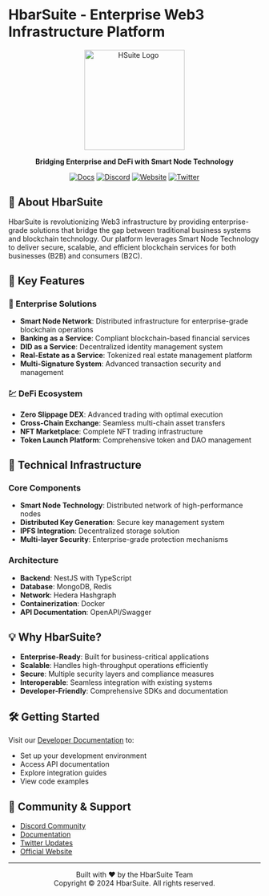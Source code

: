 # HbarSuite - Enterprise Web3 Infrastructure Platform

<p align="center">
  <img src="https://hsuite.finance/wp-content/uploads/2023/08/Hsuite2-300x300.png" width="200" alt="HSuite Logo" />
</p>

<p align="center">
  <strong>Bridging Enterprise and DeFi with Smart Node Technology</strong>
</p>

<p align="center">
  <a href="https://docs.hbarsuite.network/smart-node" target="_blank"><img src="https://img.shields.io/badge/docs-reference-blue.svg" alt="Docs" /></a>
  <a href="https://discord.gg/hbarsuite" target="_blank"><img src="https://img.shields.io/badge/discord-online-brightgreen.svg" alt="Discord"/></a>
  <a href="https://hbarsuite.network" target="_blank"><img src="https://img.shields.io/badge/website-hbarsuite-blue.svg" alt="Website" /></a>
  <a href="https://twitter.com/hbarsuite" target="_blank"><img src="https://img.shields.io/twitter/follow/hbarsuite?style=social" alt="Twitter"/></a>
</p>

## 🌟 About HbarSuite

HbarSuite is revolutionizing Web3 infrastructure by providing enterprise-grade solutions that bridge the gap between traditional business systems and blockchain technology. Our platform leverages Smart Node Technology to deliver secure, scalable, and efficient blockchain services for both businesses (B2B) and consumers (B2C).

## 🚀 Key Features

### 🏢 Enterprise Solutions
- **Smart Node Network**: Distributed infrastructure for enterprise-grade blockchain operations
- **Banking as a Service**: Compliant blockchain-based financial services
- **DID as a Service**: Decentralized identity management system
- **Real-Estate as a Service**: Tokenized real estate management platform
- **Multi-Signature System**: Advanced transaction security and management

### 💹 DeFi Ecosystem
- **Zero Slippage DEX**: Advanced trading with optimal execution
- **Cross-Chain Exchange**: Seamless multi-chain asset transfers
- **NFT Marketplace**: Complete NFT trading infrastructure
- **Token Launch Platform**: Comprehensive token and DAO management

## 🔧 Technical Infrastructure

### Core Components
- **Smart Node Technology**: Distributed network of high-performance nodes
- **Distributed Key Generation**: Secure key management system
- **IPFS Integration**: Decentralized storage solution
- **Multi-layer Security**: Enterprise-grade protection mechanisms

### Architecture
- **Backend**: NestJS with TypeScript
- **Database**: MongoDB, Redis
- **Network**: Hedera Hashgraph
- **Containerization**: Docker
- **API Documentation**: OpenAPI/Swagger

## 💡 Why HbarSuite?

- **Enterprise-Ready**: Built for business-critical applications
- **Scalable**: Handles high-throughput operations efficiently
- **Secure**: Multiple security layers and compliance measures
- **Interoperable**: Seamless integration with existing systems
- **Developer-Friendly**: Comprehensive SDKs and documentation

## 🛠️ Getting Started

Visit our [Developer Documentation](https://docs.hsuite.finance) to:
- Set up your development environment
- Access API documentation
- Explore integration guides
- View code examples

## 🤝 Community & Support

- [Discord Community](https://discord.gg/BtRCRYvJmB)
- [Documentation](https://docs.hsuite.finance)
- [Twitter Updates](https://twitter.com/hbarsuite)
- [Official Website](https://hsuite.finance)

---

<p align="center">
  Built with ❤️ by the HbarSuite Team<br>
  Copyright © 2024 HbarSuite. All rights reserved.
</p>